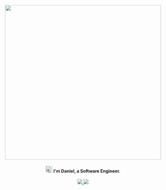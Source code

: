 <img align="center" width="100%" height="500" src="https://github.com/gaievskyi/gaievskyi/assets/41236169/f6e78cdd-cb2b-4405-a3ae-5f3cb36c94c4">
<h4 align="center"><span align="center"><img src="https://github.com/gaievskyi/gaievskyi/assets/41236169/1a51a8b5-66af-4883-9d08-9ca330c4f151" width="22px" alt="👋"></span>  I'm Daniel, a Software Engineer.</h4>
<p align="center">
  <a href="https://www.linkedin.com/in/dgaievskyi/">
    <img src="https://img.shields.io/badge/-Daniel%20Gaievskyi-0077B5?style=flat&logo=Linkedin&logoColor=white" />
  </a>
  <a href="https://twitter.com/gaievskyi">
    <img src="https://img.shields.io/badge/-@dgaievskyi-FFFFFF?style=flat&logo=X&logoColor=black" />
  </a>
</p>
